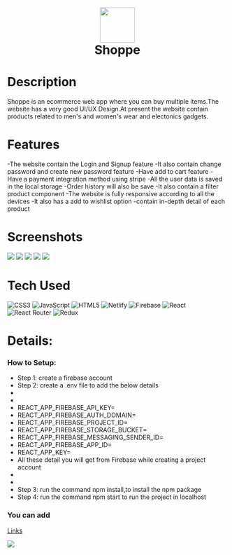 <div align="center">
      <h1> <img src="https://raw.githubusercontent.com/mud1tx/React-Ecommerce/master/public/images/company-logo.png" width="80px"><br/>Shoppe</h1>
     </div>


# Description
Shoppe is an ecommerce web app where you can buy multiple items.The website has a very good UI/UX Design.At present the website contain products related to men's and women's wear and electonics gadgets.

# Features
-The website contain the Login and Signup feature
-It also contain change password and create new password feature
-Have add to cart feature
-Have a payment integration method using stripe
-All the user data is saved in the local storage
-Order history will also be save
-It also contain a filter product component
-The website is fully responsive according to all the devices
-It also has a add to wishlist option
-contain in-depth detail of each product
# Screenshots
 <img src="https://res.cloudinary.com/dbama3nub/image/upload/v1677430663/Screenshot_271_xva1uj.png"> <img src="https://res.cloudinary.com/dbama3nub/image/upload/v1677430706/Screenshot_269_hfy3lk.png"> <img src="https://res.cloudinary.com/dbama3nub/image/upload/v1677430724/Screenshot_272_zzyb5x.png"> <img src="https://res.cloudinary.com/dbama3nub/image/upload/v1677430751/Screenshot_274_rqyv1c.png"> <img src="https://res.cloudinary.com/dbama3nub/image/upload/v1677430750/Screenshot_275_qpsrlh.png">
# Tech Used
 ![CSS3](https://img.shields.io/badge/css3-%231572B6.svg?style=for-the-badge&logo=css3&logoColor=white) ![JavaScript](https://img.shields.io/badge/javascript-%23323330.svg?style=for-the-badge&logo=javascript&logoColor=%23F7DF1E) ![HTML5](https://img.shields.io/badge/html5-%23E34F26.svg?style=for-the-badge&logo=html5&logoColor=white) ![Netlify](https://img.shields.io/badge/netlify-%23000000.svg?style=for-the-badge&logo=netlify&logoColor=#00C7B7) ![Firebase](https://img.shields.io/badge/firebase-%23039BE5.svg?style=for-the-badge&logo=firebase) ![React](https://img.shields.io/badge/react-%2320232a.svg?style=for-the-badge&logo=react&logoColor=%2361DAFB) ![React Router](https://img.shields.io/badge/React_Router-CA4245?style=for-the-badge&logo=react-router&logoColor=white) ![Redux](https://img.shields.io/badge/redux-%23593d88.svg?style=for-the-badge&logo=redux&logoColor=white)
      
# Details:

### How to Setup:
- Step 1: create a firebase account
- Step 2: create a .env file to add the below details
-
-   
- REACT_APP_FIREBASE_API_KEY=
- REACT_APP_FIREBASE_AUTH_DOMAIN=
- REACT_APP_FIREBASE_PROJECT_ID=
- REACT_APP_FIREBASE_STORAGE_BUCKET=
- REACT_APP_FIREBASE_MESSAGING_SENDER_ID=
- REACT_APP_FIREBASE_APP_ID=
- REACT_APP_KEY=
- All these detail you will get from Firebase while creating a project account
-
-
- Step 3: run the command npm install,to install the npm package
- Step 4: run the command npm start to run the project in localhost

### You can add 
[Links](https://shoppe-ecommerce.netlify.app)
 
![](https://raw.githubusercontent.com/mud1tx/React-Ecommerce/master/public/images/company-logo.png)

      
<!-- </> with 💛 by readMD (https://readmd.itsvg.in) -->
    
